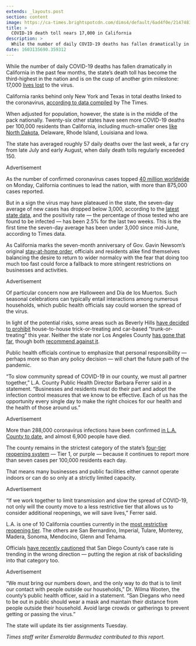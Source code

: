 ```yaml
--- 
extends: _layouts.post 
section: content 
image: https://ca-times.brightspotcdn.com/dims4/default/6ad4f0e/2147483647/strip/true/crop/6720x3528+0+440/resize/1200x630!/quality/90/?url=https%3A%2F%2Fcalifornia-times-brightspot.s3.amazonaws.com%2Fa4%2F94%2F6c0ec3564e4295199412fcc8edb0%2Fla-photos-1staff-605426-la-me-school-coronavirus-testing7-mam.jpg 
title: > 
  COVID-19 death toll nears 17,000 in California 
description: > 
  While the number of daily COVID-19 deaths has fallen dramatically in California in the past few months, the state’s death toll has become the third-highest in the nation and is on the cusp of another grim milestone: 17,000 lives lost to the virus.Twenty-six other states have seen more COVID-19 deaths per 100,000 residents than California, including much-smaller ones like North Dakota, Delaware, Rhode Island, Louisiana and Iowa.Such seasonal celebrations can typically entail interactions among numerous households, which public health officials say could worsen the spread of the virus.Public health officials continue to emphasize that personal responsibility — perhaps more so than any policy decision — will chart the future path of the pandemic.“To slow community spread of COVID-19 in our county, we must all partner together,” L.A. County Public Health Director Barbara Ferrer said in a statement. 
date: 1603135690.359312 
--- 
```

<div><p>While the number of daily COVID-19 deaths has fallen dramatically in California in the past few months, the state&#8217;s death toll has become the third-highest in the nation and is on the cusp of another grim milestone: 17,000 <a class="link" href="https://www.latimes.com/projects/coronavirus-lives-lost-in-california/" target="_blank">lives lost</a> to the virus.</p><p>California ranks behind only New York and Texas in total deaths linked to the coronavirus, <a class="link" href="https://www.latimes.com/projects/california-coronavirus-cases-tracking-outbreak/#state-ranking" target="_blank">according to data compiled</a> by The Times. </p><p>When adjusted for population, however, the state is in the middle of the pack nationally. Twenty-six other states have seen more COVID-19 deaths per 100,000 residents than California, including much-smaller ones <a class="link" href="https://www.latimes.com/world-nation/story/2020-10-11/gop-governors-in-spiking-states-strain-for-silver-linings">like North Dakota</a>, Delaware, Rhode Island, Louisiana and Iowa.</p><p>The state has averaged roughly 57 daily deaths over the last week, a far cry from late July and early August, when daily death tolls regularly exceeded 150. </p><p class="google-dfp-ad-caption">Advertisement</p>
    <p id="google-adf4b70067-4880-46a8-9bcc-d41df050e786" class="google-dfp-ad injected">
        <p class="google-dfp-ad-placeholder"></p>
    </p>
<p>As the number of confirmed coronavirus cases topped <a class="link" href="https://www.latimes.com/world-nation/story/2020-10-19/confirmed-coronavirus-cases-top-40-million-worldwide" target="_blank">40 million worldwide</a> on Monday, California continues to lead the nation, with more than 875,000 cases reported.</p><p>But in a sign the virus may have plateaued in the state, the seven-day average of new cases has dropped below 3,000, according to the <a class="link" href="https://public.tableau.com/views/COVID-19CasesDashboard_15931020425010/Cases?:embed=y&amp;:showVizHome=no" target="_blank">latest state data</a>, and the positivity rate &#8212; the percentage of those tested who are found to be infected &#8212; has been 2.5% for the last two weeks. This is the first time the seven-day average has been under 3,000 since mid-June, according to Times data.</p><p>As California marks the seven-month anniversary of Gov. Gavin Newsom&#8217;s original <a class="link" href="https://www.gov.ca.gov/wp-content/uploads/2020/03/3.19.20-attested-EO-N-33-20-COVID-19-HEALTH-ORDER.pdf" target="_blank">stay-at-home order</a>, officials and residents alike find themselves balancing the desire to return to wider normalcy with the fear that doing too much too fast could force a fallback to more stringent restrictions on businesses and activities. </p><p class="google-dfp-ad-caption">Advertisement</p>
    <p id="google-adda750626-eb16-4813-868b-c9f2e48849d7" class="google-dfp-ad injected">
        <p class="google-dfp-ad-placeholder"></p>
    </p>
<p></p><p id="nativo_1"></p><p>Of particular concern now are Halloween and D&#237;a de los Muertos. Such seasonal celebrations can typically entail interactions among numerous households, which public health officials say could worsen the spread of the virus. </p><p>In light of the potential risks, some areas such as Beverly Hills <a class="link" href="https://www.latimes.com/california/story/2020-10-14/beverly-hills-bans-trick-or-treating-citing-coronavirus">have decided to prohibit</a> house-to-house trick-or-treating and car-based &#8220;trunk-or-treating&#8221; this year. Neither the state nor Los Angeles County <a class="link" href="https://www.latimes.com/california/story/2020-10-13/california-halloween-trick-or-treat-state-health-officials-coronavirus">has gone that far</a>, though both <a class="link" href="https://www.latimes.com/california/story/2020-09-09/no-trick-or-treating-in-los-angeles-county">recommend against it</a>.</p><p>Public health officials continue to emphasize that personal responsibility &#8212; perhaps more so than any policy decision &#8212; will chart the future path of the pandemic.</p><p>&#8220;To slow community spread of COVID-19 in our county, we must all partner together,&#8221; L.A. County Public Health Director Barbara Ferrer said in a statement. &#8220;Businesses and residents must do their part and adopt the infection control measures that we know to be effective. Each of us has the opportunity every single day to make the right choices for our health and the health of those around us.&#8221;</p><p class="google-dfp-ad-caption">Advertisement</p>
    <p id="google-ada2cd96af-cc24-49f5-b317-0ea4b6269e23" class="google-dfp-ad injected">
        <p class="google-dfp-ad-placeholder"></p>
    </p>
<p></p><p>More than 288,000 coronavirus infections have been confirmed <a class="link" href="https://www.latimes.com/projects/california-coronavirus-cases-tracking-outbreak/los-angeles-county/" target="_blank">in L.A. County to date</a>, and almost 6,900 people have died. </p><p>The county remains in the strictest category of the state&#8217;s <a class="link" href="https://covid19.ca.gov/safer-economy/" target="_blank">four-tier reopening system</a> &#8212; Tier 1, or purple &#8212; because it continues to report more than seven cases per 100,000 residents each day. </p><p>That means many businesses and public facilities either cannot operate indoors or can do so only at a strictly limited capacity.</p><p class="google-dfp-ad-caption">Advertisement</p>
    <p id="google-ad005caaa1-dec9-4827-8c82-47f60dd27030" class="google-dfp-ad injected">
        <p class="google-dfp-ad-placeholder"></p>
    </p>
<p>&#8220;If we work together to limit transmission and slow the spread of COVID-19, not only will the county move to a less restrictive tier that allows us to consider additional reopenings, we will save lives,&#8221; Ferrer said.</p><p>L.A. is one of 10 California counties currently in the <a class="link" href="https://www.latimes.com/projects/california-coronavirus-cases-tracking-outbreak/reopening-across-counties/" target="_blank">most restrictive reopening tier</a>. The others are San Bernardino, Imperial, Tulare, Monterey, Madera, Sonoma, Mendocino, Glenn and Tehama. </p><p>Officials <a class="link" href="https://www.latimes.com/california/story/2020-10-17/county-sounds-alarm-that-covid-19-case-rate-headed-toward-purple-tier">have recently cautioned</a> that San Diego County&#8217;s case rate is trending in the wrong direction &#8212; putting the region at risk of backsliding into that category too. </p><p class="google-dfp-ad-caption">Advertisement</p>
    <p id="google-ad6ca46888-79ba-4425-bfe1-66531390c7fc" class="google-dfp-ad injected">
        <p class="google-dfp-ad-placeholder"></p>
    </p>
<p>&#8220;We must bring our numbers down, and the only way to do that is to limit our contact with people outside our households,&#8221; Dr. Wilma Wooten, the county&#8217;s public health officer, said in a statement. &#8220;San Diegans who need to be out in public should wear a mask and maintain their distance from people outside their household. Avoid large crowds or gatherings to prevent getting or passing the virus.&#8221;</p><p>The state will update its tier assignments Tuesday. </p><p><i>Times staff writer Esmeralda Bermudez contributed to this report.</i></p></div>